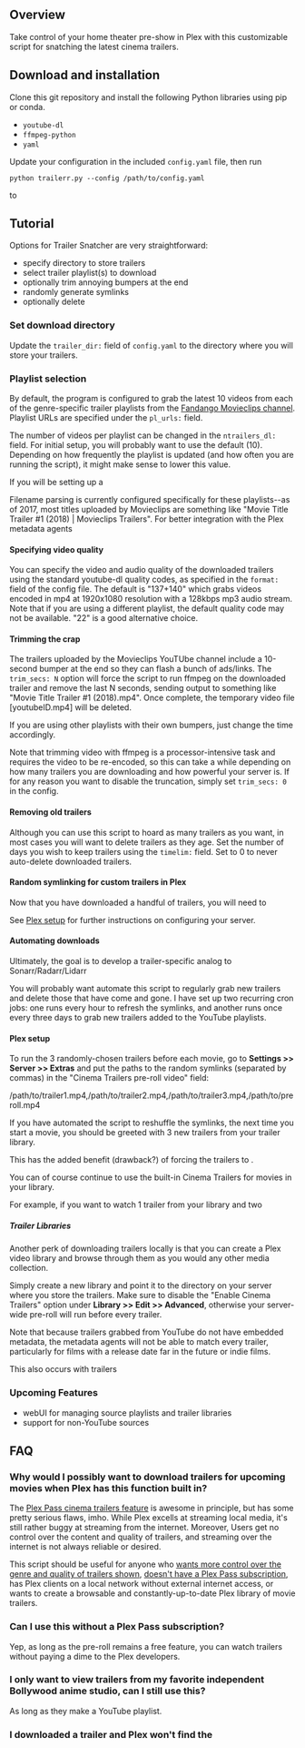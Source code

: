 ## Overview

Take control of your home theater pre-show in Plex with this customizable script for snatching the latest cinema trailers.

## Download and installation

Clone this git repository and install the following Python libraries using pip or conda. 

- `youtube-dl`
- `ffmpeg-python`
- `yaml`

Update your configuration in the included `config.yaml` file, then run 

```
python trailerr.py --config /path/to/config.yaml
```

to 

## Tutorial

Options for Trailer Snatcher are very straightforward:
- specify directory to store trailers
- select trailer playlist(s) to download
- optionally trim annoying bumpers at the end
- randomly generate symlinks
- optionally delete 

### Set download directory
Update the `trailer_dir:` field of `config.yaml` to the directory where you will store your trailers.

### Playlist selection
By default, the program is configured to grab the latest 10 videos from each of the genre-specific trailer playlists from the [Fandango Movieclips channel](https://www.youtube.com/user/movieclipsTRAILERS/playlists). Playlist URLs are specified under the `pl_urls:` field.

The number of videos per playlist can be changed in the `ntrailers_dl:` field. For initial setup, you will probably want to use the default (10). Depending on how frequently the playlist is updated (and how often you are running the script), it might make sense to lower this value.

If you will be setting up a 

Filename parsing is currently configured specifically for these playlists--as of 2017, most titles uploaded by Movieclips are something like "Movie Title Trailer #1 (2018) | Movieclips Trailers". For better integration with the Plex metadata agents

#### Specifying video quality
You can specify the video and audio quality of the downloaded trailers using the standard youtube-dl quality codes, as specified in the `format:` field of the config file. The default is "137+140" which grabs videos encoded in mp4 at 1920x1080 resolution with a 128kbps mp3 audio stream. Note that if you are using a different playlist, the default quality code may not be available. "22" is a good alternative choice.


#### Trimming the crap
The trailers uploaded by the Movieclips YouTUbe channel include a 10-second bumper at the end so they can flash a bunch of ads/links. The `trim_secs: N` option will force the script to run ffmpeg on the downloaded trailer and remove the last N seconds, sending output to something like "Movie Title Trailer #1 (2018).mp4". Once complete, the temporary video file [youtubeID.mp4] will be deleted.

If you are using other playlists with their own bumpers, just change the time accordingly.

Note that trimming video with ffmpeg is a processor-intensive task and requires the video to be re-encoded, so this can take a while depending on how many trailers you are downloading and how powerful your server is. If for any reason you want to disable the truncation, simply set `trim_secs: 0` in the config. 

#### Removing old trailers
Although you can use this script to hoard as many trailers as you want, in most cases you will want to delete trailers as they age. Set the number of days you wish to keep trailers using the `timelim:` field. Set to 0 to never auto-delete downloaded trailers.

#### Random symlinking for custom trailers in Plex
Now that you have downloaded a handful of trailers, you will need to 


See [Plex setup](#Plex-setup) for further instructions on configuring your server.

#### Automating downloads
Ultimately, the goal is to develop a trailer-specific analog to Sonarr/Radarr/Lidarr

You will probably want automate this script to regularly grab new trailers and delete those that have come and gone. I have set up two recurring cron jobs: one runs every hour to refresh the symlinks, and another runs once every three days to grab new trailers added to the YouTube playlists.


#### Plex setup

To run the 3 randomly-chosen trailers before each movie, go to **Settings >> Server >> Extras** and put the paths to the random symlinks (separated by commas) in the "Cinema Trailers pre-roll video" field:

/path/to/trailer1.mp4,/path/to/trailer2.mp4,/path/to/trailer3.mp4,/path/to/preroll.mp4

If you have automated the script to reshuffle the symlinks, the next time you start a movie, you should be greeted with 3 new trailers from your trailer library.

This has the added benefit (drawback?) of forcing the trailers to . 

You can of course continue to use the built-in Cinema Trailers for movies in your library.

For example, if you want to watch 1 trailer from your library and two 

##### Trailer Libraries
Another perk of downloading trailers locally is that you can create a Plex video library and browse through them as you would any other media collection.

Simply create a new library and point it to the directory on your server where you store the trailers. Make sure to disable the "Enable Cinema Trailers" option under **Library >> Edit >> Advanced**, otherwise your server-wide pre-roll will run before every trailer.

Note that because trailers grabbed from YouTube do not have embedded metadata, the metadata agents will not be able to match every trailer, particularly for films with a release date far in the future or indie films.

This also occurs with trailers


### Upcoming Features

- webUI for managing source playlists and trailer libraries
- support for non-YouTube sources


## FAQ 

### Why would I possibly want to download trailers for upcoming movies when Plex has this function built in?

The [Plex Pass cinema trailers feature](https://support.plex.tv/articles/202934883-cinema-trailers-extras/) is awesome in principle, but has some pretty serious flaws, imho. While Plex excells at streaming local media, it's still rather buggy at streaming from the internet. Moreover, Users get no control over the content and quality of trailers, and streaming over the internet is not always reliable or desired. 

This script should be useful for anyone who [wants more control over the genre and quality of trailers shown](https://www.reddit.com/r/PleX/comments/87ez9q/better_cinema_trailers/), [doesn't have a Plex Pass subscription](https://www.reddit.com/r/PleX/comments/7ho134/trailers_without_plexpass/), has Plex clients on a local network without external internet access, or wants to create a browsable and constantly-up-to-date Plex library of movie trailers.

### Can I use this without a Plex Pass subscription?

Yep, as long as the pre-roll remains a free feature, you can watch trailers without paying a dime to the Plex developers. 

### I only want to view trailers from my favorite independent Bollywood anime studio, can I still use this?

As long as they make a YouTube playlist.

### I downloaded a trailer and Plex won't find the 